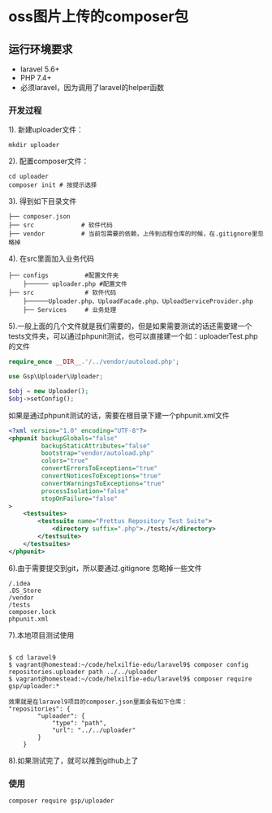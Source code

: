 # oss图片上传的composer包

## 运行环境要求

- laravel 5.6+
- PHP 7.4+
- 必须laravel，因为调用了laravel的helper函数

### 开发过程
1). 新建uploader文件：

```shell
mkdir uploader
```

2). 配置composer文件：

```shell
cd uploader
composer init # 按提示选择
```
3). 得到如下目录文件
```shell
├── composer.json  
├── src				# 软件代码
├── vendor          # 当前包需要的依赖，上传到远程仓库的时候，在.gitignore里忽略掉
```
4). 在src里面加入业务代码
```shell
├── configs          #配置文件夹
    ├────── uploader.php #配置文件
├── src				 # 软件代码
    ├──────Uploader.php、UploadFacade.php、UploadServiceProvider.php
    ├── Services     # 业务处理
```
5).一般上面的几个文件就是我们需要的，但是如果需要测试的话还需要建一个tests文件夹，可以通过phpunit测试，也可以直接建一个如：uploaderTest.php的文件
```php
require_once __DIR__.'/../vendor/autoload.php';

use Gsp\Uploader\Uploader;

$obj = new Uploader();
$obj->setConfig();
```
如果是通过phpunit测试的话，需要在根目录下建一个phpunit.xml文件
```xml
<?xml version="1.0" encoding="UTF-8"?>
<phpunit backupGlobals="false"
         backupStaticAttributes="false"
         bootstrap="vendor/autoload.php"
         colors="true"
         convertErrorsToExceptions="true"
         convertNoticesToExceptions="true"
         convertWarningsToExceptions="true"
         processIsolation="false"
         stopOnFailure="false"
>
    <testsuites>
        <testsuite name="Prettus Repository Test Suite">
            <directory suffix=".php">./tests/</directory>
        </testsuite>
    </testsuites>
</phpunit>

```
6).由于需要提交到git，所以要通过.gitignore 忽略掉一些文件
```text
/.idea
.DS_Store
/vendor
/tests
composer.lock
phpunit.xml
```
7).本地项目测试使用
```text

$ cd laravel9
$ vagrant@homestead:~/code/helxilfie-edu/laravel9$ composer config repositories.uploader path ../../uploader
$ vagrant@homestead:~/code/helxilfie-edu/laravel9$ composer require gsp/uploader:*

效果就是在laravel9项目的composer.json里面会有如下仓库：
"repositories": {
        "uploader": {
            "type": "path",
            "url": "../../uploader"
        }
    }
```
8).如果测试完了，就可以推到github上了

### 使用
```text
composer require gsp/uploader
```

